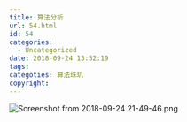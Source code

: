 ```yaml
---
title: 算法分析
url: 54.html
id: 54
categories:
  - Uncategorized
date: 2018-09-24 13:52:19
tags:
categoties: 算法珠玑
copyright:
---
```


![Screenshot from 2018-09-24 21-49-46.png](https://jason87459473.files.wordpress.com/2018/09/screenshot-from-2018-09-24-21-49-46.png)